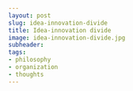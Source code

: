 ```yaml
---
layout: post
slug: idea-innovation-divide
title: Idea-innovation divide
image: idea-innovation-divide.jpg
subheader:
tags:
- philosophy
- organization
- thoughts
---
```


